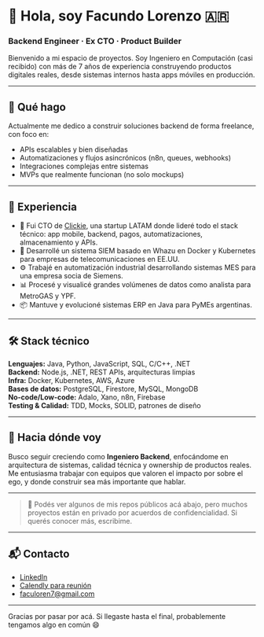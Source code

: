 # 👋 Hola, soy Facundo Lorenzo 🇦🇷
### Backend Engineer · Ex CTO · Product Builder

Bienvenido a mi espacio de proyectos. Soy Ingeniero en Computación (casi recibido) con más de 7 años de experiencia construyendo productos digitales reales, desde sistemas internos hasta apps móviles en producción.

---

## 🚀 Qué hago

Actualmente me dedico a construir soluciones backend de forma freelance, con foco en:

- APIs escalables y bien diseñadas
- Automatizaciones y flujos asincrónicos (n8n, queues, webhooks)
- Integraciones complejas entre sistemas
- MVPs que realmente funcionan (no solo mockups)

---

## 🧠 Experiencia

- 🧱 Fui CTO de [Clickie](https://clickie.com.ar), una startup LATAM donde lideré todo el stack técnico: app mobile, backend, pagos, automatizaciones, almacenamiento y APIs.  
- 🔐 Desarrollé un sistema SIEM basado en Whazu en Docker y Kubernetes para empresas de telecomunicaciones en EE.UU.  
- ⚙️ Trabajé en automatización industrial desarrollando sistemas MES para una empresa socia de Siemens.  
- 📊 Procesé y visualicé grandes volúmenes de datos como analista para MetroGAS y YPF.  
- 📦 Mantuve y evolucioné sistemas ERP en Java para PyMEs argentinas.

---

## 🛠️ Stack técnico

**Lenguajes:** Java, Python, JavaScript, SQL, C/C++, .NET  
**Backend:** Node.js, .NET, REST APIs, arquitecturas limpias  
**Infra:** Docker, Kubernetes, AWS, Azure  
**Bases de datos:** PostgreSQL, Firestore, MySQL, MongoDB  
**No-code/Low-code:** Adalo, Xano, n8n, Firebase  
**Testing & Calidad:** TDD, Mocks, SOLID, patrones de diseño

---

## 🎯 Hacia dónde voy

Busco seguir creciendo como **Ingeniero Backend**, enfocándome en arquitectura de sistemas, calidad técnica y ownership de productos reales. Me entusiasma trabajar con equipos que valoren el impacto por sobre el ego, y donde construir sea más importante que hablar.

---

> 📁 Podés ver algunos de mis repos públicos acá abajo, pero muchos proyectos están en privado por acuerdos de confidencialidad. Si querés conocer más, escribime.

---

## 📬 Contacto

- [LinkedIn](https://www.linkedin.com/in/facundo-l/)  
- [Calendly para reunión](https://calendly.com/faculoren7/30min)  
- faculoren7@gmail.com  

---

Gracias por pasar por acá. Si llegaste hasta el final, probablemente tengamos algo en común 😄

